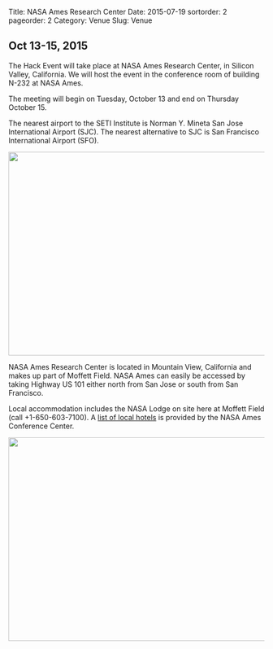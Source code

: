 Title: NASA Ames Research Center
Date: 2015-07-19
sortorder: 2
pageorder: 2
Category: Venue
Slug: Venue

Oct 13-15, 2015
---

The Hack Event will take place at NASA Ames Research Center, in Silicon Valley, California. We will host the event in the conference room of building N-232 at NASA Ames. 

The meeting will begin on Tuesday, October 13 and end on Thursday October 15.

The nearest airport to the SETI Institute is Norman Y. Mineta San Jose International Airport (SJC). The nearest alternative to SJC is San Francisco International Airport (SFO).  

<a href="https://www.google.com/maps/place/NASA+Ames+Bldg+N-232,+Mountain+View,+CA+94043/">
<img src="http://maps.googleapis.com/maps/api/staticmap?center=NASA+Ames+Bldg+N-232,+Mountain+View,+CA+94043&zoom=9&scale=2&size=600x400&maptype=roadmap&format=png&visual_refresh=true&markers=size:mid%7Ccolor:red%7Clabel:A%7CNASA+Ames+Bldg+N-232,+Mountain+View,+CA+94043" width="600" height="400">
</a>

NASA Ames Research Center is located in Mountain View, California and makes up part of Moffett Field. NASA Ames can easily be accessed by taking Highway US 101 either north from San Jose or south from San Francisco.

Local accommodation includes the NASA Lodge on site here at Moffett Field (call +1-650-603-7100). A [list of local hotels](http://naccenter.arc.nasa.gov/links.php#hotel) is provided by the NASA Ames Conference Center. 

<a href="https://www.google.com/maps/place/NASA+Ames+Bldg+N-232,+Mountain+View,+CA+94043/">
<img src="http://maps.googleapis.com/maps/api/staticmap?center=NASA+Ames+Bldg+N-232,+Mountain+View,+CA+94043&zoom=12&scale=2&size=600x400&maptype=roadmap&format=png&visual_refresh=true&markers=size:small%7Ccolor:red%7Clabel:A%7CNASA+Ames+Bldg+N-232,+Mountain+View,+CA+94043" width="600" height="400">
</a>